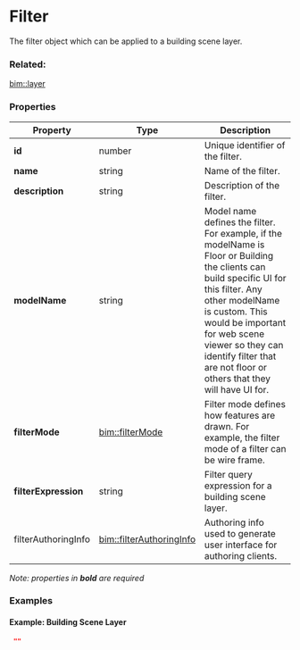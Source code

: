 # Filter

The filter object which can be applied to a building scene layer.

### Related:

[bim::layer](layer.md)
### Properties

| Property | Type | Description |
| --- | --- | --- |
| **id** | number | Unique identifier of the filter. |
| **name** | string | Name of the filter. |
| **description** | string | Description of the filter. |
| **modelName** | string | Model name defines the filter. For example, if the modelName is Floor or Building the clients can build specific UI for this filter. Any other modelName is custom. This would be important for web scene viewer so they can identify filter that are not floor or others that they will have UI for. |
| **filterMode** | [bim::filterMode](filterMode.md) | Filter mode defines how features are drawn. For example, the filter mode of a filter can be wire frame. |
| **filterExpression** | string | Filter query expression for a building scene layer. |
| filterAuthoringInfo | [bim::filterAuthoringInfo](filterAuthoringInfo.md) | Authoring info used to generate user interface for authoring clients. |

*Note: properties in **bold** are required*

### Examples 

#### Example: Building Scene Layer 

```json
 "" 
```

